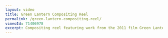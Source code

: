 ```yaml
---
layout: video
title: Green Lantern Compositing Reel
permalink: /green-lantern-compositing-reel/
vimeoId: 71406978
excerpt: Compositing reel featuring work from the 2011 film Green Lantern.  I was a Compositing Lead at Sony Pictures Imageworks.
---
```


